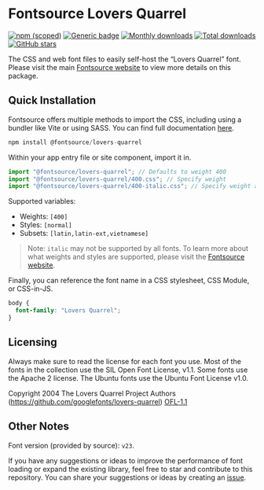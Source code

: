 # Fontsource Lovers Quarrel

[![npm (scoped)](https://img.shields.io/npm/v/@fontsource/lovers-quarrel?color=brightgreen)](https://www.npmjs.com/package/@fontsource/lovers-quarrel) [![Generic badge](https://img.shields.io/badge/fontsource-passing-brightgreen)](https://github.com/fontsource/fontsource) [![Monthly downloads](https://badgen.net/npm/dm/@fontsource/lovers-quarrel)](https://github.com/fontsource/fontsource) [![Total downloads](https://badgen.net/npm/dt/@fontsource/lovers-quarrel)](https://github.com/fontsource/fontsource) [![GitHub stars](https://img.shields.io/github/stars/fontsource/fontsource.svg?style=social&label=Star)](https://github.com/fontsource/fontsource/stargazers)

The CSS and web font files to easily self-host the “Lovers Quarrel” font. Please visit the main [Fontsource website](https://fontsource.org/fonts/lovers-quarrel) to view more details on this package.

## Quick Installation

Fontsource offers multiple methods to import the CSS, including using a bundler like Vite or using SASS. You can find full documentation [here](https://fontsource.org/docs/getting-started/introduction).

```javascript
npm install @fontsource/lovers-quarrel
```

Within your app entry file or site component, import it in.

```javascript
import "@fontsource/lovers-quarrel"; // Defaults to weight 400
import "@fontsource/lovers-quarrel/400.css"; // Specify weight
import "@fontsource/lovers-quarrel/400-italic.css"; // Specify weight and style
```

Supported variables:
- Weights: `[400]`
- Styles: `[normal]`
- Subsets: `[latin,latin-ext,vietnamese]`

> Note: `italic` may not be supported by all fonts. To learn more about what weights and styles are supported, please visit the [Fontsource website](https://fontsource.org/fonts/lovers-quarrel).

Finally, you can reference the font name in a CSS stylesheet, CSS Module, or CSS-in-JS.

```css
body {
  font-family: "Lovers Quarrel";
}
```

## Licensing
Always make sure to read the license for each font you use. Most of the fonts in the collection use the SIL Open Font License, v1.1. Some fonts use the Apache 2 license. The Ubuntu fonts use the Ubuntu Font License v1.0.

Copyright 2004 The Lovers Quarrel Project Authors (https://github.com/googlefonts/lovers-quarrel)
[OFL-1.1](http://scripts.sil.org/OFL)

## Other Notes
Font version (provided by source): `v23`.

If you have any suggestions or ideas to improve the performance of font loading or expand the existing library, feel free to star and contribute to this repository. You can share your suggestions or ideas by creating an [issue](https://github.com/fontsource/fontsource/issues).
